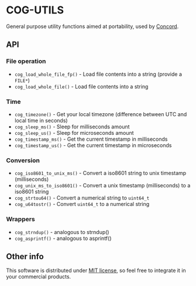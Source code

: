 # COG-UTILS

General purpose utility functions aimed at portability, used by [Concord](https://github.com/Cogmasters/concord).

## API

### File operation

* `cog_load_whole_file_fp()` - Load file contents into a string (provide a `FILE*`)
* `cog_load_whole_file()` - Load file contents into a string

### Time

* `cog_timezone()` - Get your local timezone (difference between UTC and local time in seconds)
* `cog_sleep_ms()` - Sleep for milliseconds amount
* `cog_sleep_us()` - Sleep for microseconds amount
* `cog_timestamp_ms()` - Get the current timestamp in milliseconds
* `cog_timestamp_us()` - Get the current timestamp in microseconds

### Conversion

* `cog_iso8601_to_unix_ms()` - Convert a iso8601 string to unix timestamp (milliseconds)
* `cog_unix_ms_to_iso8601()` - Convert a unix timestamp (milliseconds) to a iso8601 string
* `cog_strtou64()` - Convert a numerical string to `uint64_t`
* `cog_u64tostr()` - Convert `uint64_t` to a numerical string

### Wrappers

* `cog_strndup()` - analogous to strndup()
* `cog_asprintf()` - analogous to asprintf()

## Other info

This software is distributed under [MIT license](www.opensource.org/licenses/mit-license.php),
so feel free to integrate it in your commercial products.
